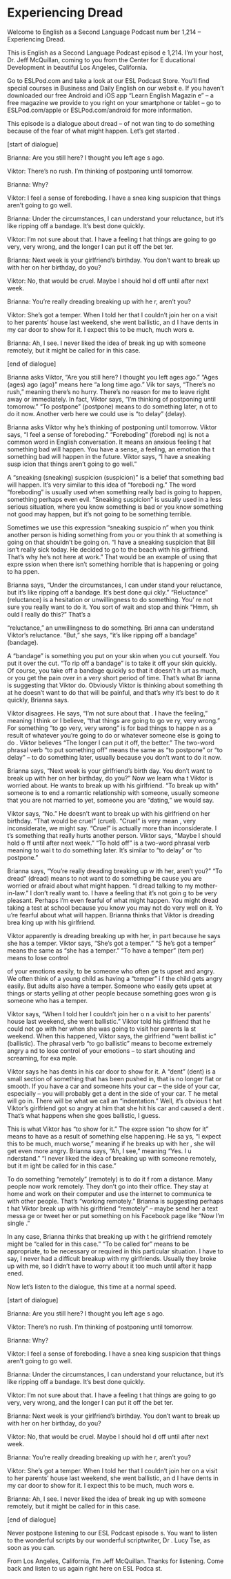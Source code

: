 # Experiencing Dread

Welcome to English as a Second Language Podcast num ber 1,214 – Experiencing Dread.

This is English as a Second Language Podcast episod e 1,214. I’m your host, Dr. Jeff McQuillan, coming to you from the Center for E ducational Development in beautiful Los Angeles, California.

Go to ESLPod.com and take a look at our ESL Podcast  Store. You’ll find special courses in Business and Daily English on our websit e. If you haven’t downloaded our free Android and iOS app “Learn English Magazin e” – a free magazine we provide to you right on your smartphone or tablet –  go to ESLPod.com/apple or ESLPod.com/android for more information.

This episode is a dialogue about dread – of not wan ting to do something because of the fear of what might happen. Let’s get started .

[start of dialogue]

Brianna: Are you still here? I thought you left age s ago.

Viktor: There’s no rush. I’m thinking of postponing  until tomorrow.

Brianna: Why?

Viktor: I feel a sense of foreboding. I have a snea king suspicion that things aren’t going to go well.

Brianna: Under the circumstances, I can understand your reluctance, but it’s like ripping off a bandage. It’s best done quickly.

Viktor: I’m not sure about that. I have a feeling t hat things are going to go very, very wrong, and the longer I can put it off the bet ter.

Brianna: Next week is your girlfriend’s birthday. You don’t want to break up with her on her birthday, do you?

Viktor: No, that would be cruel. Maybe I should hol d off until after next week.

Brianna: You’re really dreading breaking up with he r, aren’t you?

Viktor: She’s got a temper. When I told her that I couldn’t join her on a visit to her parents’ house last weekend, she went ballistic, an d I have dents in my car door to show for it. I expect this to be much, much wors e.

Brianna: Ah, I see. I never liked the idea of break ing up with someone remotely, but it might be called for in this case.

[end of dialogue]

Brianna asks Viktor, “Are you still here? I thought  you left ages ago.” “Ages (ages) ago (ago)” means here “a long time ago.” Vik tor says, “There’s no rush,” meaning there’s no hurry. There’s no reason for me to leave right away or immediately. In fact, Viktor says, “I’m thinking of  postponing until tomorrow.” “To postpone” (postpone) means to do something later, n ot to do it now. Another verb here we could use is “to delay” (delay).

Brianna asks Viktor why he’s thinking of postponing  until tomorrow. Viktor says, “I feel a sense of foreboding.” “Foreboding” (forebodi ng) is not a common word in English conversation. It means an anxious feeling t hat something bad will happen. You have a sense, a feeling, an emotion tha t something bad will happen in the future. Viktor says, “I have a sneaking susp icion that things aren’t going to go well.”

A “sneaking (sneaking) suspicion (suspicion)” is a belief that something bad will happen. It’s very similar to this idea of “forebodi ng.” The word “foreboding” is usually used when something really bad is going to happen, something perhaps even evil. “Sneaking suspicion” is usually used in a less serious situation, where you know something is bad or you know something not  good may happen, but it’s not going to be something terrible.

Sometimes we use this expression “sneaking suspicio n” when you think another person is hiding something from you or you think th at something is going on that shouldn’t be going on. “I have a sneaking suspicion  that Bill isn’t really sick today. He decided to go to the beach with his girlfriend. That’s why he’s not here at work.” That would be an example of using that expre ssion when there isn’t something horrible that is happening or going to ha ppen.

Brianna says, “Under the circumstances, I can under stand your reluctance, but it’s like ripping off a bandage. It’s best done qui ckly.” “Reluctance” (reluctance) is a hesitation or unwillingness to do something. You’ re not sure you really want to do it. You sort of wait and stop and think “Hmm, sh ould I really do this?” That’s a

“reluctance,” an unwillingness to do something. Bri anna can understand Viktor’s reluctance. “But,” she says, “it’s like ripping off  a bandage” (bandage).

 A “bandage” is something you put on your skin when  you cut yourself. You put it over the cut. “To rip off a bandage” is to take it off your skin quickly. Of course, you take off a bandage quickly so that it doesn’t h urt as much, or you get the pain over in a very short period of time. That’s what Br ianna is suggesting that Viktor do. Obviously Viktor is thinking about something th at he doesn’t want to do that will be painful, and that’s why it’s best to do it quickly, Brianna says.

Viktor disagrees. He says, “I’m not sure about that . I have the feeling,” meaning I think or I believe, “that things are going to go ve ry, very wrong.” For something “to go very, very wrong” is for bad things to happe n as a result of whatever you’re going to do or whatever someone else is going to do . Viktor believes “The longer I can put it off, the better.” The two-word phrasal  verb “to put something off” means the same as “to postpone” or “to delay” – to do something later, usually because you don’t want to do it now.

Brianna says, “Next week is your girlfriend’s birth day. You don’t want to break up with her on her birthday, do you?” Now we learn wha t Viktor is worried about. He wants to break up with his girlfriend. “To break up  with” someone is to end a romantic relationship with someone, usually someone  that you are not married to yet, someone you are “dating,” we would say.

Viktor says, “No.” He doesn’t want to break up with  his girlfriend on her birthday. “That would be cruel” (cruel). “Cruel” is very mean , very inconsiderate, we might say. “Cruel” is actually more than inconsiderate. I t’s something that really hurts another person. Viktor says, “Maybe I should hold o ff until after next week.” “To hold off” is a two-word phrasal verb meaning to wai t to do something later. It’s similar to “to delay” or “to postpone.”

Brianna says, “You’re really dreading breaking up w ith her, aren’t you?” “To dread” (dread) means to not want to do something be cause you are worried or afraid about what might happen. “I dread talking to  my mother-in-law.” I don’t really want to. I have a feeling that it’s not goin g to be very pleasant. Perhaps I’m even fearful of what might happen. You might dread taking a test at school because you know you may not do very well on it. Yo u’re fearful about what will happen. Brianna thinks that Viktor is dreading brea king up with his girlfriend.

Viktor apparently is dreading breaking up with her,  in part because he says she has a temper. Viktor says, “She’s got a temper.” “S he’s got a temper” means the same as “she has a temper.” “To have a temper” (tem per) means to lose control

of your emotions easily, to be someone who often ge ts upset and angry. We often think of a young child as having a “temper” i f the child gets angry easily. But adults also have a temper. Someone who easily gets upset at things or starts yelling at other people because something goes wron g is someone who has a temper.

Viktor says, “When I told her I couldn’t join her o n a visit to her parents’ house last weekend, she went ballistic.” Viktor told his girlfriend that he could not go with her when she was going to visit her parents la st weekend. When this happened, Viktor says, the girlfriend “went ballist ic” (ballistic). The phrasal verb “to go ballistic” means to become extremely angry a nd to lose control of your emotions – to start shouting and screaming, for exa mple.

Viktor says he has dents in his car door to show for it. A “dent” (dent) is a small section of something that has been pushed in, that is no longer flat or smooth. If you have a car and someone hits your car – the side  of your car, especially – you will probably get a dent in the side of your car. T he metal will go in. There will be what we call an “indentation.” Well, it’s obvious t hat Viktor’s girlfriend got so angry at him that she hit his car and caused a dent . That’s what happens when she goes ballistic, I guess.

This is what Viktor has “to show for it.” The expre ssion “to show for it” means to have as a result of something else happening. He sa ys, “I expect this to be much, much worse,” meaning if he breaks up with her , she will get even more angry. Brianna says, “Ah, I see,” meaning “Yes. I u nderstand.” “I never liked the idea of breaking up with someone remotely, but it m ight be called for in this case.”

To do something “remotely” (remotely) is to do it f rom a distance. Many people now work remotely. They don’t go into their office.  They stay at home and work on their computer and use the internet to communica te with other people. That’s “working remotely.” Brianna is suggesting perhaps t hat Viktor break up with his girlfriend “remotely” – maybe send her a text messa ge or tweet her or put something on his Facebook page like “Now I’m single .”

In any case, Brianna thinks that breaking up with t he girlfriend remotely might be “called for in this case.” “To be called for” means  to be appropriate, to be necessary or required in this particular situation.  I have to say, I never had a difficult breakup with my girlfriends. Usually they  broke up with me, so I didn’t have to worry about it too much until after it happ ened.

Now let’s listen to the dialogue, this time at a normal speed.

 [start of dialogue]

Brianna: Are you still here? I thought you left age s ago.

Viktor: There’s no rush. I’m thinking of postponing  until tomorrow.

Brianna: Why?

Viktor: I feel a sense of foreboding. I have a snea king suspicion that things aren’t going to go well.

Brianna: Under the circumstances, I can understand your reluctance, but it’s like ripping off a bandage. It’s best done quickly.

Viktor: I’m not sure about that. I have a feeling t hat things are going to go very, very wrong, and the longer I can put it off the bet ter.

Brianna: Next week is your girlfriend’s birthday. You don’t want to break up with her on her birthday, do you?

Viktor: No, that would be cruel. Maybe I should hol d off until after next week.

Brianna: You’re really dreading breaking up with he r, aren’t you?

Viktor: She’s got a temper. When I told her that I couldn’t join her on a visit to her parents’ house last weekend, she went ballistic, an d I have dents in my car door to show for it. I expect this to be much, much wors e.

Brianna: Ah, I see. I never liked the idea of break ing up with someone remotely, but it might be called for in this case.

[end of dialogue]

Never postpone listening to our ESL Podcast episode s. You want to listen to the wonderful scripts by our wonderful scriptwriter, Dr . Lucy Tse, as soon as you can.

From Los Angeles, California, I’m Jeff McQuillan. Thanks for listening. Come back and listen to us again right here on ESL Podca st.

